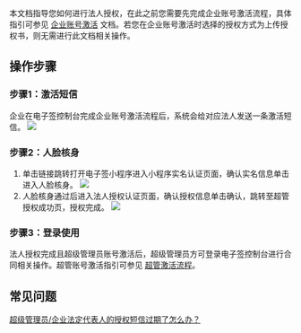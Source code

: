 本文档指导您如何进行法人授权，在此之前您需要先完成企业账号激活流程，具体指引可参见 [企业账号激活](https://cloud.tencent.com/document/product/1420/58760) 文档。若您在企业账号激活时选择的授权方式为上传授权书，则无需进行此文档相关操作。

## 操作步骤

### 步骤1：激活短信

企业在电子签控制台完成企业账号激活流程后，系统会给对应法人发送一条激活短信。
![](https://main.qcloudimg.com/raw/4ccbb16629d630e0cbe4196bb5129ddb.png)
### 步骤2：人脸核身

1. 单击链接跳转打开电子签小程序进入小程序实名认证页面，确认实名信息单击进入人脸核身。
![](https://main.qcloudimg.com/raw/44ac30a23f12f5f0d1893a6c4f141710.png)
2. 人脸核身通过后进入法人授权认证页面，确认授权信息单击确认，跳转至超管授权成功页，授权完成。
![](https://main.qcloudimg.com/raw/57e76757fb6817afb86c54526287977f.png)

### 步骤3：登录使用

法人授权完成且超级管理员账号激活后，超级管理员方可登录电子签控制台进行合同相关操作。超管账号激活指引可参见 [超管激活流程](https://cloud.tencent.com/document/product/1420/58762)。

## 常见问题

[超级管理员/企业法定代表人的授权短信过期了怎么办？](https://cloud.tencent.com/document/product/1420/58765#Q8)
